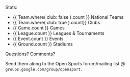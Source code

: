 

Stats:

- {{ Team.where( club: false ).count }} National Teams
- {{ Team.where( club: true ).count}} Clubs
- {{ Game.count }} Games
- {{ League.count }} Leagues & Tournaments
- {{ Event.count }} Events
- {{ Ground.count  }} Stadiums


Questions? Comments?

Send them along to the Open Sports forum/mailing list @ `groups.google.com/group/opensport`.

